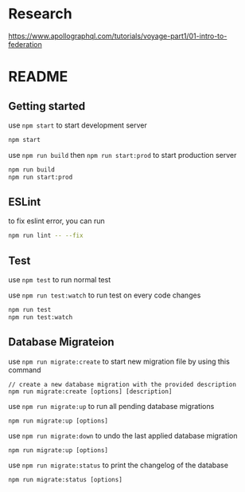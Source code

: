 # Research

https://www.apollographql.com/tutorials/voyage-part1/01-intro-to-federation

# README

## Getting started

use `npm start` to start development server

```bash
npm start
```

use `npm run build` then `npm run start:prod` to start production server

```bash
npm run build
npm run start:prod
```

## ESLint

to fix eslint error, you can run

```bash
npm run lint -- --fix
```

## Test

use `npm test` to run normal test

use `npm run test:watch` to run test on every code changes

```bash
npm run test
npm run test:watch
```

## Database Migrateion

use `npm run migrate:create` to start new migration file by using this command

```
// create a new database migration with the provided description
npm run migrate:create [options] [description]
```

use `npm run migrate:up` to run all pending database migrations

```
npm run migrate:up [options]
```

use `npm run migrate:down` to undo the last applied database migration

```
npm run migrate:up [options]
```

use `npm run migrate:status` to print the changelog of the database

```
npm run migrate:status [options]
```
